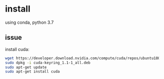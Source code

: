 # install

using conda, python 3.7

## issue

install cuda:

```sh
wget https://developer.download.nvidia.com/compute/cuda/repos/ubuntu1804/x86_64/cuda-keyring_1.1-1_all.deb
sudo dpkg -i cuda-keyring_1.1-1_all.deb
sudo apt-get update
sudo apt-get install cuda
```
